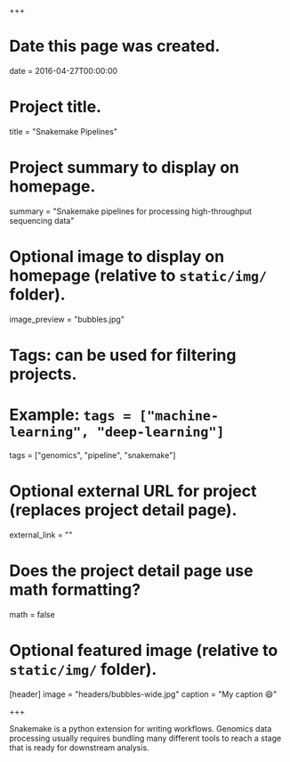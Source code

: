 +++
# Date this page was created.
date = 2016-04-27T00:00:00

# Project title.
title = "Snakemake Pipelines"

# Project summary to display on homepage.
summary = "Snakemake pipelines for processing high-throughput sequencing data"

# Optional image to display on homepage (relative to `static/img/` folder).
image_preview = "bubbles.jpg"

# Tags: can be used for filtering projects.
# Example: `tags = ["machine-learning", "deep-learning"]`
tags = ["genomics", "pipeline", "snakemake"]

# Optional external URL for project (replaces project detail page).
external_link = ""

# Does the project detail page use math formatting?
math = false

# Optional featured image (relative to `static/img/` folder).
[header]
image = "headers/bubbles-wide.jpg"
caption = "My caption :smile:"

+++

Snakemake is a python extension for writing workflows. Genomics data processing usually requires bundling many different tools to reach a stage that is ready for downstream analysis.


